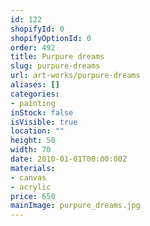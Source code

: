```yaml
---
id: 122
shopifyId: 0
shopifyOptionId: 0
order: 492
title: Purpure dreams
slug: purpure-dreams
url: art-works/purpure-dreams
aliases: []
categories:
- painting
inStock: false
isVisible: true
location: ""
height: 50
width: 70
date: 2010-01-01T00:00:00Z
materials:
- canvas
- acrylic
price: 650
mainImage: purpure_dreams.jpg
---
```

